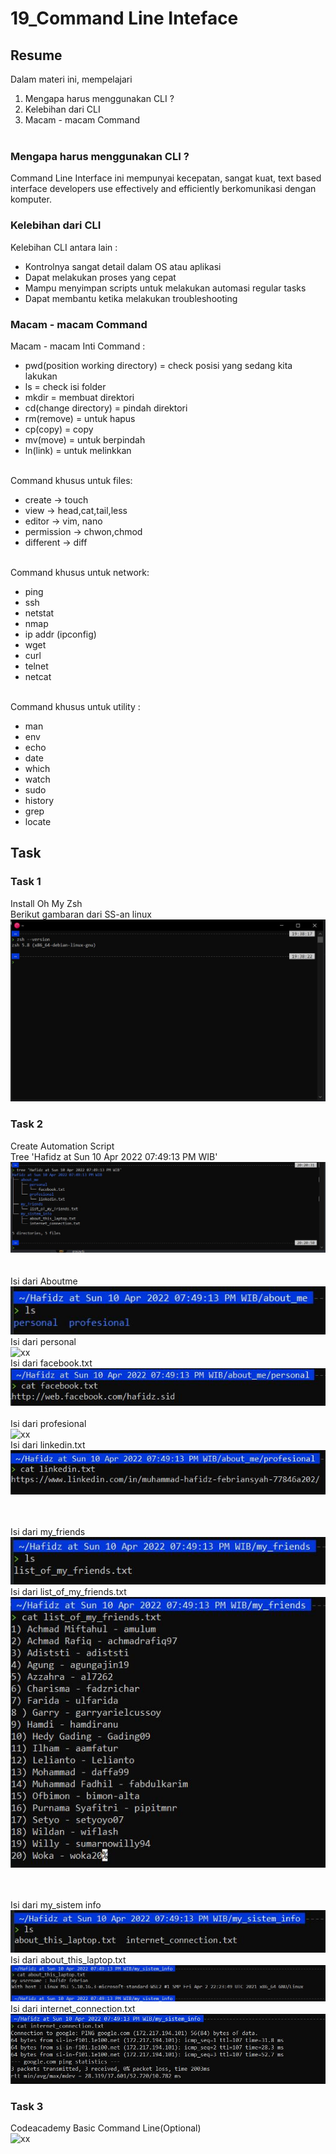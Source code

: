 # 19_Command Line Inteface

## Resume

Dalam materi ini, mempelajari <br />

1. Mengapa harus menggunakan CLI ? <br />
2. Kelebihan dari CLI<br />
3. Macam - macam Command <br /><br />

### Mengapa harus menggunakan CLI ?

Command Line Interface ini mempunyai kecepatan, sangat kuat, text based interface developers use effectively and efficiently berkomunikasi dengan komputer.

### Kelebihan dari CLI

Kelebihan CLI antara lain : <br />

- Kontrolnya sangat detail dalam OS atau aplikasi <br />
- Dapat melakukan proses yang cepat <br />
- Mampu menyimpan scripts untuk melakukan automasi regular tasks <br />
- Dapat membantu ketika melakukan troubleshooting <br />

### Macam - macam Command

Macam - macam Inti Command :<br />

- pwd(position working directory) = check posisi yang sedang kita lakukan<br />
- ls = check isi folder<br />
- mkdir = membuat direktori<br />
- cd(change directory) = pindah direktori<br />
- rm(remove) = untuk hapus<br />
- cp(copy) = copy<br />
- mv(move) = untuk berpindah<br />
- ln(link) = untuk melinkkan<br /><br />

Command khusus untuk files:<br />

- create -> touch<br />
- view -> head,cat,tail,less<br />
- editor -> vim, nano<br />
- permission -> chwon,chmod<br />
- different -> diff<br /><br />

Command khusus untuk network:<br />

- ping<br />
- ssh<br />
- netstat<br />
- nmap<br />
- ip addr (ipconfig)<br />
- wget<br />
- curl<br />
- telnet<br />
- netcat<br /><br />

Command khusus untuk utility :<br />

- man<br />
- env<br />
- echo<br />
- date<br />
- which<br />
- watch<br />
- sudo<br />
- history<br />
- grep<br />
- locate<br />

## Task

### Task 1

Install Oh My Zsh<br />
Berikut gambaran dari SS-an linux<br />
![xx](https://github.com/hafidzencis/java_muhammad-hafidz-febriansyah/blob/master/19_Configuration%20Management%20and%20CLI/screenshot/intstall%20oh%20my%20zsh.JPG)<br />

### Task 2

Create Automation Script<br />
Tree 'Hafidz at Sun 10 Apr 2022 07:49:13 PM WIB'
![xx](https://github.com/hafidzencis/java_muhammad-hafidz-febriansyah/blob/master/19_Configuration%20Management%20and%20CLI/screenshot/tree/1.JPG)<br /><br /><br />
Isi dari Aboutme<br />
![xx](https://github.com/hafidzencis/java_muhammad-hafidz-febriansyah/blob/master/19_Configuration%20Management%20and%20CLI/screenshot/tree/isi%20dari%20aboutme.JPG)<br />
Isi dari personal<br />
![xx]()<br />
Isi dari facebook.txt<br />
![xx](https://github.com/hafidzencis/java_muhammad-hafidz-febriansyah/blob/master/19_Configuration%20Management%20and%20CLI/screenshot/tree/isi%20facebook.JPG)<br /><br />
Isi dari profesional<br />
![xx]()<br />
Isi dari linkedin.txt<br />
![xx](https://github.com/hafidzencis/java_muhammad-hafidz-febriansyah/blob/master/19_Configuration%20Management%20and%20CLI/screenshot/tree/isi%20linkedin.JPG)<br /><br /><br />

Isi dari my_friends<br />
![xx](https://github.com/hafidzencis/java_muhammad-hafidz-febriansyah/blob/master/19_Configuration%20Management%20and%20CLI/screenshot/tree/isi%20dari%20my%20friends.JPG)<br />
Isi dari list_of_my_friends.txt<br />
![xx](https://github.com/hafidzencis/java_muhammad-hafidz-febriansyah/blob/master/19_Configuration%20Management%20and%20CLI/screenshot/tree/isi%20myfriends.JPG)<br /><br /><br />

Isi dari my_sistem info<br />
![xx](https://github.com/hafidzencis/java_muhammad-hafidz-febriansyah/blob/master/19_Configuration%20Management%20and%20CLI/screenshot/tree/isi%20dari%20%20my%20sistem%20info.JPG)<br />
Isi dari about_this_laptop.txt<br />
![xx](https://github.com/hafidzencis/java_muhammad-hafidz-febriansyah/blob/master/19_Configuration%20Management%20and%20CLI/screenshot/tree/isi%20%20about%20this%20laptop.JPG)<br />
Isi dari internet_connection.txt<br />
![xx](https://github.com/hafidzencis/java_muhammad-hafidz-febriansyah/blob/master/19_Configuration%20Management%20and%20CLI/screenshot/tree/isi%20internet%20connection.JPG)<br />

### Task 3

Codeacademy Basic Command Line(Optional)<br />
![xx]()<br />

